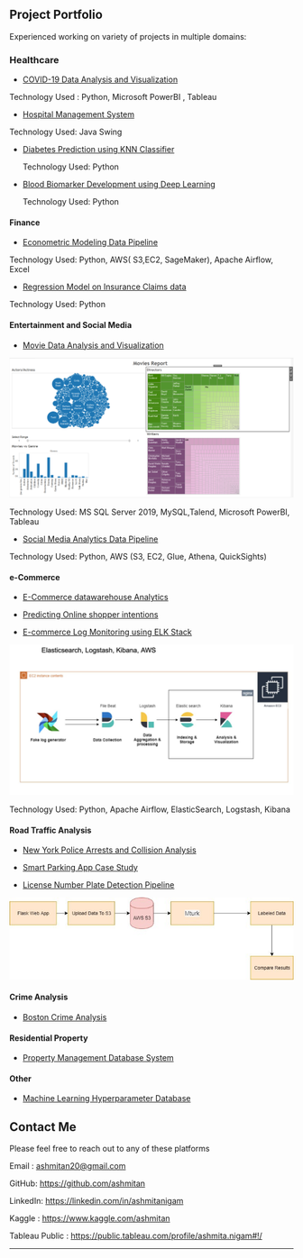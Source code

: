 
## Project Portfolio 
Experienced working on variety of projects in multiple domains:
### Healthcare
- [COVID-19 Data Analysis and Visualization](https://github.com/ashmitan/Data-Analysis-and-Visualization/tree/master/COVID-19%20Analysis)
<!--img src="images/dummy_thumbnail.jpg?raw=true"/-->
Technology Used : Python, Microsoft PowerBI , Tableau

- [Hospital Management System](https://github.com/ashmitan/Hospital-Management-System)
 
 Technology Used: Java Swing

- [Diabetes Prediction using KNN Classifier](https://github.com/ashmitan/Data-Science-Projects/blob/master/ADS_Assignment3.ipynb)
  
  Technology Used: Python

- [Blood Biomarker Development using Deep Learning](https://github.com/ashmitan/Adv-in-Data-Science-Final-Project)

  Technology Used: Python

#### Finance
- [Econometric Modeling Data Pipeline](https://github.com/ashmitan/BuildingDataMLPipelines/tree/master/Time%20Series%20Financial%20Models)

Technology Used: Python, AWS( S3,EC2, SageMaker), Apache Airflow, Excel

- [Regression Model on Insurance Claims data](http://example.com/)

 Technology Used: Python

#### Entertainment and Social Media

- [Movie Data Analysis and Visualization](https://github.com/ashmitan/IMDB-Analysis)
<img src="images/imdbanalysis.PNG?raw=true"/>

Technology Used: MS SQL Server 2019, MySQL,Talend, Microsoft PowerBI, Tableau

- [Social Media Analytics Data Pipeline](https://github.com/ashmitan/BuildingDataMLPipelines/tree/master/Social%20Media%20Analytics%20Pipeline)

Technology Used: Python, AWS (S3, EC2, Glue, Athena, QuickSights)

#### e-Commerce

- [E-Commerce datawarehouse Analytics](https://github.com/ashmitan/Retail-DatawareHouse-Analytics)

- [Predicting Online shopper intentions](https://github.com/ashmitan/Data-Science-Projects/tree/master/Assignment2)

- [E-commerce Log Monitoring using ELK Stack](http://example.com/)
<img src="images/elkstackproject.jfif?raw=true"/>

Technology Used: Python, Apache Airflow, ElasticSearch, Logstash, Kibana

#### Road Traffic Analysis 

- [New York Police Arrests and Collision Analysis](https://github.com/ashmitan/NewYorkPoliceArrestsAnalysis)

- [Smart Parking App Case Study](http://example.com/)

- [License Number Plate Detection Pipeline](https://github.com/ashmitan/BuildingDataMLPipelines/tree/master/License%20Number%20Plate%20Detection%20Pipeline)
<img src="images/licensenumberpipeline.jpg?raw=true"/>

#### Crime Analysis

- [Boston Crime Analysis](https://github.com/ashmitan/Data-Analysis-and-Visualization/tree/master/Boston%20Crime%20Analysis%20and%20Statistics)

#### Residential Property
- [Property Management Database System](https://github.com/ashmitan/Rental-Database-Project)

#### Other

- [Machine Learning Hyperparameter Database](https://github.com/ashmitan/Hyperparameter-Database)

## Contact Me
Please feel free to reach out to any of these platforms 

Email : ashmitan20@gmail.com

GitHub: https://github.com/ashmitan

LinkedIn: https://linkedin.com/in/ashmitanigam

Kaggle : https://www.kaggle.com/ashmitan

Tableau Public : https://public.tableau.com/profile/ashmita.nigam#!/

---
